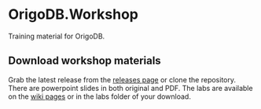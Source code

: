 # OrigoDB.Workshop


Training material for OrigoDB.

## Download workshop materials
Grab the latest release from the [releases page](https://github.com/DevrexLabs/OrigoDB.Workshop/wiki/releases) or clone the repository. 
There are powerpoint slides in both original and PDF.
The labs are available on the [wiki pages](https://github.com/DevrexLabs/OrigoDB.Workshop/wiki) or in the labs folder of your download.
